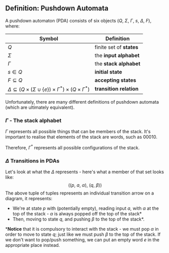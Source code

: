 ## Definition: Pushdown Automata
A pushdown automaton (PDA) consists of six objects $\big(Q,\ \Sigma,\ \Gamma,\ s,\ \Delta,\ F\big)$, where:

Symbol | Definition
-- | --
$Q$ | finite set of **states**
$\Sigma$ | the **input alphabet**
$\Gamma$ | the **stack alphabet**
$s \in Q$ | **initial state**
$F \subseteq Q$ | **accepting states**
$\Delta \subseteq \big(Q \times (\Sigma \cup \{e\}) \times \Gamma^\ast\big) \times \big(Q \times \Gamma^\ast\big)$ | **transition relation**

Unfortunately, there are many different definitions of pushdown automata (which are ultimately equivalent).
### $\Gamma$ - The stack alphabet
$\Gamma$ represents all possible things that can be members of the stack.
It's important to realise that elements of the stack are words, such as $00010$.

Therefore, $\Gamma^\ast$ represents all possible configurations of the stack.
### $\Delta$ Transitions in PDAs
Let's look at what the $\Delta$ represents - here's what a member of that set looks like:
$$\big((p,\ a,\ \alpha),\ (q,\ \beta)\big)$$
The above tuple of tuples represents an individual transition arrow on a diagram, it represents:
* We're at state $p$ with (potentially empty), reading input $a$, with $\alpha$ at the top of the stack - $\alpha$ is always popped off the top of the stack*
* Then, moving to state $q$, and pushing $\beta$ to the top of the stack*.

\***Notice** that it is compulsory to interact with the stack - we must pop $\alpha$ in order to move to state $q$; just like we must push $\beta$ to the top of the stack. If we don't want to pop/push something, we can put an empty word $e$ in the appropriate place instead.
